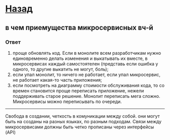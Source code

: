 # [Назад](/L1/L1_.md)

## в чем приемущества микросервисных вч-й

### Ответ

1) проще обновлять код. Если в монолите всем разработчикам нужно единовременно делать изменения и выкатывать их вместе, в микросервисах каждый самостоятелен (представь если ошибка у одного, то другие выкатить не могут, боль);
2) если упал монолит, то ничего не работает, если упал микросервис, не работает какая-то часть приложения;
3) если посмотреть на диаграмму стоимости обслуживания кода, то со времен становится проще переписать приложение, нежели поддерживать старое решение. Монолит переписать мега сложно. Микросервисы можно переписывать по очереди.

------------------------------------------------

Свобода в создании, четкость в комуникации между собой.
они могут быть на созданы на разных языках, по разным подходам.
Связи между микросервисами должны быть четко прописаны через интерфейсы (API)
